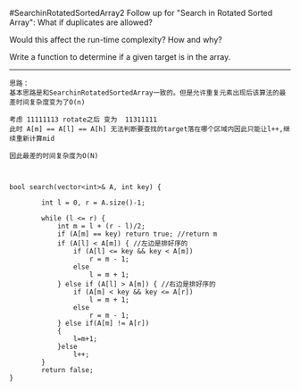 #SearchinRotatedSortedArray2
Follow up for "Search in Rotated Sorted Array":
What if duplicates are allowed?

Would this affect the run-time complexity? How and why?

Write a function to determine if a given target is in the array.


---



```
思路：
基本思路是和SearchinRotatedSortedArray一致的。但是允许重复元素出现后该算法的最差时间复杂度变为了O(n)

考虑 11111113 rotate之后 变为  11311111
此时 A[m] == A[l] == A[h] 无法判断要查找的target落在哪个区域内因此只能让l++,继续重新计算mid

因此最差的时间复杂度为O(N)



bool search(vector<int>& A, int key) {
        
        int l = 0, r = A.size()-1;
        
        while (l <= r) {
            int m = l + (r - l)/2;
            if (A[m] == key) return true; //return m
            if (A[l] < A[m]) { //左边是排好序的
                if (A[l] <= key && key < A[m])
                    r = m - 1;
                else
                    l = m + 1;
            } else if (A[l] > A[m]) { //右边是排好序的
                if (A[m] < key && key <= A[r])
                    l = m + 1;
                else
                    r = m - 1;
            } else if(A[m] != A[r])
            {
                l=m+1;
            }else 
                l++;
        }
        return false;
}


```